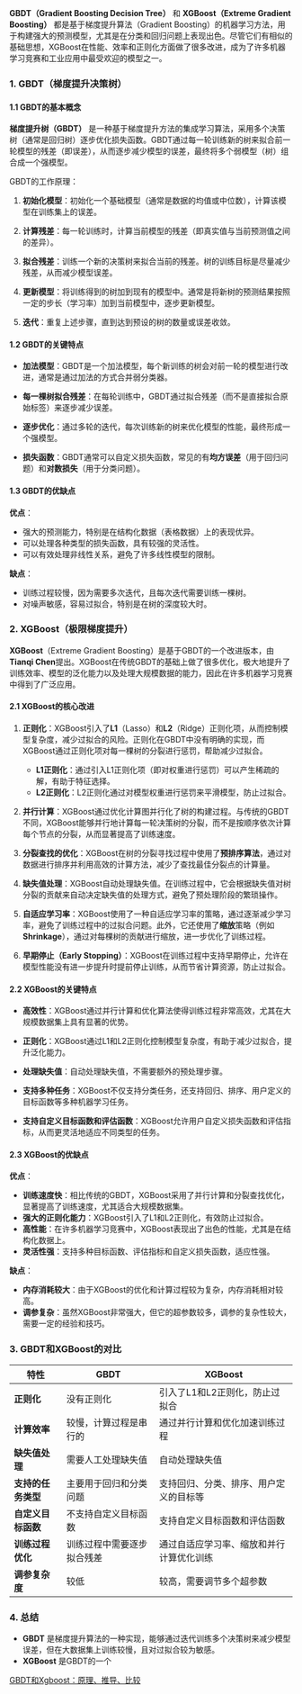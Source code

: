 **GBDT（Gradient Boosting Decision Tree）** 和 **XGBoost（Extreme Gradient Boosting）** 都是基于梯度提升算法（Gradient Boosting）的机器学习方法，用于构建强大的预测模型，尤其是在分类和回归问题上表现出色。尽管它们有相似的基础思想，XGBoost在性能、效率和正则化方面做了很多改进，成为了许多机器学习竞赛和工业应用中最受欢迎的模型之一。

### 1. **GBDT（梯度提升决策树）**

#### 1.1 **GBDT的基本概念**

**梯度提升树（GBDT）** 是一种基于梯度提升方法的集成学习算法，采用多个决策树（通常是回归树）逐步优化损失函数。GBDT通过每一轮训练新的树来拟合前一轮模型的残差（即误差），从而逐步减少模型的误差，最终将多个弱模型（树）组合成一个强模型。

GBDT的工作原理：

1. **初始化模型**：初始化一个基础模型（通常是数据的均值或中位数），计算该模型在训练集上的误差。
   
2. **计算残差**：每一轮训练时，计算当前模型的残差（即真实值与当前预测值之间的差异）。
   
3. **拟合残差**：训练一个新的决策树来拟合当前的残差。树的训练目标是尽量减少残差，从而减少模型误差。

4. **更新模型**：将训练得到的树加到现有的模型中。通常是将新树的预测结果按照一定的步长（学习率）加到当前模型中，逐步更新模型。
   
5. **迭代**：重复上述步骤，直到达到预设的树的数量或误差收敛。

#### 1.2 **GBDT的关键特点**

- **加法模型**：GBDT是一个加法模型，每个新训练的树会对前一轮的模型进行改进，通常是通过加法的方式合并弱分类器。
  
- **每一棵树拟合残差**：在每轮训练中，GBDT通过拟合残差（而不是直接拟合原始标签）来逐步减少误差。

- **逐步优化**：通过多轮的迭代，每次训练新的树来优化模型的性能，最终形成一个强模型。

- **损失函数**：GBDT通常可以自定义损失函数，常见的有**均方误差**（用于回归问题）和**对数损失**（用于分类问题）。

#### 1.3 **GBDT的优缺点**

**优点**：
- 强大的预测能力，特别是在结构化数据（表格数据）上的表现优异。
- 可以处理各种类型的损失函数，具有较强的灵活性。
- 可以有效处理非线性关系，避免了许多线性模型的限制。
  
**缺点**：
- 训练过程较慢，因为需要多次迭代，且每次迭代需要训练一棵树。
- 对噪声敏感，容易过拟合，特别是在树的深度较大时。

### 2. **XGBoost（极限梯度提升）**

**XGBoost**（Extreme Gradient Boosting）是基于GBDT的一个改进版本，由**Tianqi Chen**提出。XGBoost在传统GBDT的基础上做了很多优化，极大地提升了训练效率、模型的泛化能力以及处理大规模数据的能力，因此在许多机器学习竞赛中得到了广泛应用。

#### 2.1 **XGBoost的核心改进**

1. **正则化**：XGBoost引入了**L1**（Lasso）和**L2**（Ridge）正则化项，从而控制模型复杂度，减少过拟合的风险。正则化在GBDT中没有明确的实现，而XGBoost通过正则化项对每一棵树的分裂进行惩罚，帮助减少过拟合。

   - **L1正则化**：通过引入L1正则化项（即对权重进行惩罚）可以产生稀疏的解，有助于特征选择。
   - **L2正则化**：L2正则化通过对模型权重进行惩罚来平滑模型，防止过拟合。

2. **并行计算**：XGBoost通过优化计算图并行化了树的构建过程。与传统的GBDT不同，XGBoost能够并行地计算每一轮决策树的分裂，而不是按顺序依次计算每个节点的分裂，从而显著提高了训练速度。

3. **分裂查找的优化**：XGBoost在树的分裂寻找过程中使用了**预排序算法**，通过对数据进行排序并利用高效的计算方法，减少了查找最佳分裂点的计算量。

4. **缺失值处理**：XGBoost自动处理缺失值。在训练过程中，它会根据缺失值对树分裂的贡献来自动决定缺失值的处理方式，避免了预处理阶段的繁琐操作。

5. **自适应学习率**：XGBoost使用了一种自适应学习率的策略，通过逐渐减少学习率，避免了训练过程中的过拟合问题。此外，它还使用了**缩放**策略（例如**Shrinkage**），通过对每棵树的贡献进行缩放，进一步优化了训练过程。

6. **早期停止（Early Stopping）**：XGBoost在训练过程中支持早期停止，允许在模型性能没有进一步提升时提前停止训练，从而节省计算资源，防止过拟合。

#### 2.2 **XGBoost的关键特点**

- **高效性**：XGBoost通过并行计算和优化算法使得训练过程非常高效，尤其在大规模数据集上具有显著的优势。
  
- **正则化**：XGBoost通过L1和L2正则化控制模型复杂度，有助于减少过拟合，提升泛化能力。

- **处理缺失值**：自动处理缺失值，不需要额外的预处理步骤。

- **支持多种任务**：XGBoost不仅支持分类任务，还支持回归、排序、用户定义的目标函数等多种机器学习任务。

- **支持自定义目标函数和评估函数**：XGBoost允许用户自定义损失函数和评估指标，从而更灵活地适应不同类型的任务。

#### 2.3 **XGBoost的优缺点**

**优点**：
- **训练速度快**：相比传统的GBDT，XGBoost采用了并行计算和分裂查找优化，显著提高了训练速度，尤其适合大规模数据集。
- **强大的正则化能力**：XGBoost引入了L1和L2正则化，有效防止过拟合。
- **高性能**：在许多机器学习竞赛中，XGBoost表现出了出色的性能，尤其是在结构化数据上。
- **灵活性强**：支持多种目标函数、评估指标和自定义损失函数，适应性强。

**缺点**：
- **内存消耗较大**：由于XGBoost的优化和计算过程较为复杂，内存消耗相对较高。
- **调参复杂**：虽然XGBoost非常强大，但它的超参数较多，调参的复杂性较大，需要一定的经验和技巧。

### 3. **GBDT和XGBoost的对比**

| **特性**                 | **GBDT**                              | **XGBoost**                              |
|--------------------------|---------------------------------------|------------------------------------------|
| **正则化**               | 没有正则化                            | 引入了L1和L2正则化，防止过拟合          |
| **计算效率**             | 较慢，计算过程是串行的               | 通过并行计算和优化加速训练过程          |
| **缺失值处理**           | 需要人工处理缺失值                   | 自动处理缺失值                           |
| **支持的任务类型**       | 主要用于回归和分类问题               | 支持回归、分类、排序、用户定义的目标等 |
| **自定义目标函数**       | 不支持自定义目标函数                 | 支持自定义目标函数和评估函数            |
| **训练过程优化**         | 训练过程中需要逐步拟合残差           | 通过自适应学习率、缩放和并行计算优化训练 |
| **调参复杂度**           | 较低                                  | 较高，需要调节多个超参数               |

### 4. **总结**

- **GBDT** 是梯度提升算法的一种实现，能够通过迭代训练多个决策树来减少模型误差，但在大数据集上训练较慢，且对过拟合较为敏感。
- **XGBoost** 是GBDT的一个

[GBDT和Xgboost：原理、推导、比较](https://blog.csdn.net/quiet_girl/article/details/88756843)